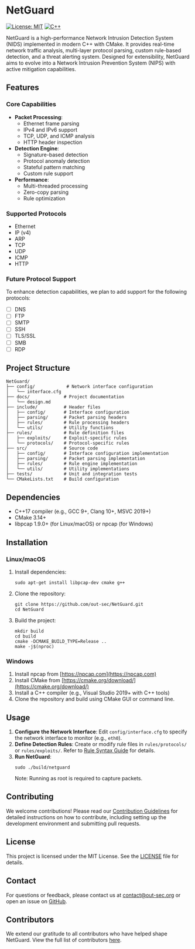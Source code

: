 # NetGuard

[![License: MIT](https://img.shields.io/badge/License-MIT-yellow.svg)](https://opensource.org/licenses/MIT)
[![C++](https://img.shields.io/badge/C%2B%2B-%2300599C?style=for-the-badge&logo=cplusplus&logoColor=white)](https://isocpp.org/)

NetGuard is a high-performance Network Intrusion Detection System (NIDS) implemented in modern C++ with CMake. It provides real-time network traffic analysis, multi-layer protocol parsing, custom rule-based detection, and a threat alerting system. Designed for extensibility, NetGuard aims to evolve into a Network Intrusion Prevention System (NIPS) with active mitigation capabilities.

## Features

### Core Capabilities
- **Packet Processing**:
  - Ethernet frame parsing
  - IPv4 and IPv6 support
  - TCP, UDP, and ICMP analysis
  - HTTP header inspection
- **Detection Engine**:
  - Signature-based detection
  - Protocol anomaly detection
  - Stateful pattern matching
  - Custom rule support
- **Performance**:
  - Multi-threaded processing
  - Zero-copy parsing
  - Rule optimization

### Supported Protocols
- Ethernet
- IP (v4)
- ARP 
- TCP
- UDP
- ICMP
- HTTP

### Future Protocol Support
To enhance detection capabilities, we plan to add support for the following protocols:
- [ ] DNS
- [ ] FTP
- [ ] SMTP
- [ ] SSH
- [ ] TLS/SSL
- [ ] SMB
- [ ] RDP

## Project Structure

```
NetGuard/
├── config/            # Network interface configuration
│   └── interface.cfg
├── docs/             # Project documentation
│   └── design.md
├── include/          # Header files
│   ├── config/       # Interface configuration
│   ├── parsing/      # Packet parsing headers
│   ├── rules/        # Rule processing headers
│   └── utils/        # Utility functions
├── rules/            # Rule definition files
│   ├── exploits/     # Exploit-specific rules
│   └── protocols/    # Protocol-specific rules
├── src/              # Source code
│   ├── config/       # Interface configuration implementation
│   ├── parsing/      # Packet parsing implementation
│   ├── rules/        # Rule engine implementation
│   └── utils/        # Utility implementations
├── tests/            # Unit and integration tests
└── CMakeLists.txt    # Build configuration
```

## Dependencies
- C++17 compiler (e.g., GCC 9+, Clang 10+, MSVC 2019+)
- CMake 3.14+
- libpcap 1.9.0+ (for Linux/macOS) or npcap (for Windows)

## Installation

### Linux/macOS
1. Install dependencies:
   ```
   sudo apt-get install libpcap-dev cmake g++
   ```
2. Clone the repository:
   ```
   git clone https://github.com/out-sec/NetGuard.git
   cd NetGuard
   ```
3. Build the project:
   ```
   mkdir build
   cd build
   cmake -DCMAKE_BUILD_TYPE=Release ..
   make -j$(nproc)
   ```

### Windows
1. Install npcap from [https://npcap.com](https://npcap.com)
2. Install CMake from [https://cmake.org/download/](https://cmake.org/download/)
3. Install a C++ compiler (e.g., Visual Studio 2019+ with C++ tools)
4. Clone the repository and build using CMake GUI or command line.

## Usage
1. **Configure the Network Interface**:
   Edit `config/interface.cfg` to specify the network interface to monitor (e.g., `eth0`).
2. **Define Detection Rules**:
   Create or modify rule files in `rules/protocols/` or `rules/exploits/`. Refer to [Rule Syntax Guide](docs/rule_syntax.md) for details.
3. **Run NetGuard**:
   ```
   sudo ./build/netguard
   ```
   Note: Running as root is required to capture packets.

## Contributing
We welcome contributions! Please read our [Contribution Guidelines](CONTRIBUTION.md) for detailed instructions on how to contribute, including setting up the development environment and submitting pull requests.

## License
This project is licensed under the MIT License. See the [LICENSE](LICENSE) file for details.

## Contact
For questions or feedback, please contact us at [contact@out-sec.org](mailto:contact@out-sec.org) or open an issue on [GitHub](https://github.com/out-sec/NetGuard/issues).

## Contributors
We extend our gratitude to all contributors who have helped shape NetGuard. View the full list of contributors [here](https://github.com/out-sec/NetGuard/graphs/contributors).
